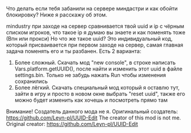 Что делать если тебя забанили на сервере миндастри и как обойти блокировку? Ниже я расскажу об этом.

mindustry при заходе на сервер сравнивается твой uuid и ip с чёрным списком игроков, что такое ip я думаю вы знаете и как поменять тоже (Впн или прокси)
Но что же такое uuid? Это индивидуальный код, который присваивается при первом заходе на сервер, самая главная задача поменять его и ты разбанен. Есть 2 варианта:
1. Более сложный. Скачать мод "new console", в строке написать Vars.platform.getUUID(), после найти и изменить этот uuid в файле settings.bin. Только не забудь нажать Run чтобы изменения сохранились
2. Более лёгкий. Скачать специальный мод который я оставлю тут, зайти в игру и просто в новом окне выбрать "reset uuid", также его можно будет изменить как хочешь и посмотреть прямо там 

Внимание! Создатель данного мода не я. Оригинальный создатель: https://github.com/Leyn-pl/UUID-Edit
The creator of this mod is not me. Original creator: https://github.com/Leyn-pl/UUID-Edit
